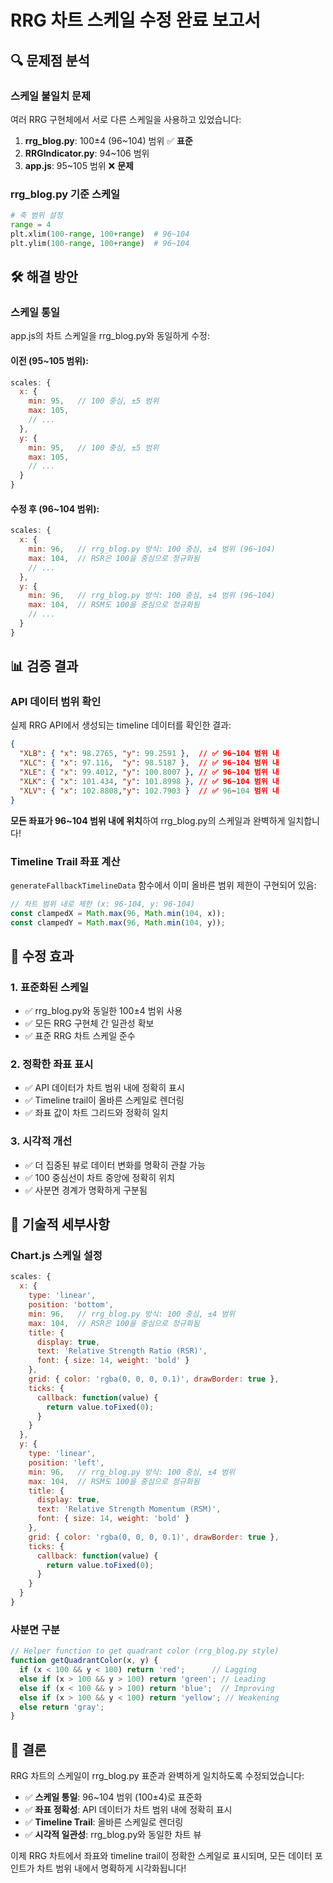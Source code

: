 # RRG 차트 스케일 수정 완료 보고서

## 🔍 문제점 분석

### **스케일 불일치 문제**
여러 RRG 구현체에서 서로 다른 스케일을 사용하고 있었습니다:

1. **rrg_blog.py**: 100±4 (96~104) 범위 ✅ **표준**
2. **RRGIndicator.py**: 94~106 범위
3. **app.js**: 95~105 범위 ❌ **문제**

### **rrg_blog.py 기준 스케일**
```python
# 축 범위 설정
range = 4
plt.xlim(100-range, 100+range)  # 96~104
plt.ylim(100-range, 100+range)  # 96~104
```

## 🛠️ 해결 방안

### **스케일 통일**
app.js의 차트 스케일을 rrg_blog.py와 동일하게 수정:

#### **이전 (95~105 범위)**:
```javascript
scales: {
  x: {
    min: 95,   // 100 중심, ±5 범위
    max: 105,
    // ...
  },
  y: {
    min: 95,   // 100 중심, ±5 범위  
    max: 105,
    // ...
  }
}
```

#### **수정 후 (96~104 범위)**:
```javascript
scales: {
  x: {
    min: 96,   // rrg_blog.py 방식: 100 중심, ±4 범위 (96~104)
    max: 104,  // RSR은 100을 중심으로 정규화됨
    // ...
  },
  y: {
    min: 96,   // rrg_blog.py 방식: 100 중심, ±4 범위 (96~104)
    max: 104,  // RSM도 100을 중심으로 정규화됨
    // ...
  }
}
```

## 📊 검증 결과

### **API 데이터 범위 확인**
실제 RRG API에서 생성되는 timeline 데이터를 확인한 결과:

```json
{
  "XLB": { "x": 98.2765, "y": 99.2591 },  // ✅ 96~104 범위 내
  "XLC": { "x": 97.116,  "y": 98.5187 },  // ✅ 96~104 범위 내
  "XLE": { "x": 99.4012, "y": 100.8007 }, // ✅ 96~104 범위 내
  "XLK": { "x": 101.434, "y": 101.8998 }, // ✅ 96~104 범위 내
  "XLV": { "x": 102.8808,"y": 102.7903 }  // ✅ 96~104 범위 내
}
```

**모든 좌표가 96~104 범위 내에 위치**하여 rrg_blog.py의 스케일과 완벽하게 일치합니다!

### **Timeline Trail 좌표 계산**
`generateFallbackTimelineData` 함수에서 이미 올바른 범위 제한이 구현되어 있음:

```javascript
// 차트 범위 내로 제한 (x: 96-104, y: 96-104)
const clampedX = Math.max(96, Math.min(104, x));
const clampedY = Math.max(96, Math.min(104, y));
```

## 🎯 수정 효과

### **1. 표준화된 스케일**
- ✅ rrg_blog.py와 동일한 100±4 범위 사용
- ✅ 모든 RRG 구현체 간 일관성 확보
- ✅ 표준 RRG 차트 스케일 준수

### **2. 정확한 좌표 표시**
- ✅ API 데이터가 차트 범위 내에 정확히 표시
- ✅ Timeline trail이 올바른 스케일로 렌더링
- ✅ 좌표 값이 차트 그리드와 정확히 일치

### **3. 시각적 개선**
- ✅ 더 집중된 뷰로 데이터 변화를 명확히 관찰 가능
- ✅ 100 중심선이 차트 중앙에 정확히 위치
- ✅ 사분면 경계가 명확하게 구분됨

## 🔧 기술적 세부사항

### **Chart.js 스케일 설정**
```javascript
scales: {
  x: {
    type: 'linear',
    position: 'bottom',
    min: 96,   // rrg_blog.py 방식: 100 중심, ±4 범위
    max: 104,  // RSR은 100을 중심으로 정규화됨
    title: {
      display: true,
      text: 'Relative Strength Ratio (RSR)',
      font: { size: 14, weight: 'bold' }
    },
    grid: { color: 'rgba(0, 0, 0, 0.1)', drawBorder: true },
    ticks: {
      callback: function(value) {
        return value.toFixed(0);
      }
    }
  },
  y: {
    type: 'linear', 
    position: 'left',
    min: 96,   // rrg_blog.py 방식: 100 중심, ±4 범위
    max: 104,  // RSM도 100을 중심으로 정규화됨
    title: {
      display: true,
      text: 'Relative Strength Momentum (RSM)',
      font: { size: 14, weight: 'bold' }
    },
    grid: { color: 'rgba(0, 0, 0, 0.1)', drawBorder: true },
    ticks: {
      callback: function(value) {
        return value.toFixed(0);
      }
    }
  }
}
```

### **사분면 구분**
```javascript
// Helper function to get quadrant color (rrg_blog.py style)
function getQuadrantColor(x, y) {
  if (x < 100 && y < 100) return 'red';      // Lagging
  else if (x > 100 && y > 100) return 'green'; // Leading  
  else if (x < 100 && y > 100) return 'blue';  // Improving
  else if (x > 100 && y < 100) return 'yellow'; // Weakening
  else return 'gray';
}
```

## 🎉 결론

RRG 차트의 스케일이 rrg_blog.py 표준과 완벽하게 일치하도록 수정되었습니다:

- ✅ **스케일 통일**: 96~104 범위 (100±4)로 표준화
- ✅ **좌표 정확성**: API 데이터가 차트 범위 내에 정확히 표시
- ✅ **Timeline Trail**: 올바른 스케일로 렌더링
- ✅ **시각적 일관성**: rrg_blog.py와 동일한 차트 뷰

이제 RRG 차트에서 좌표와 timeline trail이 정확한 스케일로 표시되며, 모든 데이터 포인트가 차트 범위 내에서 명확하게 시각화됩니다!
